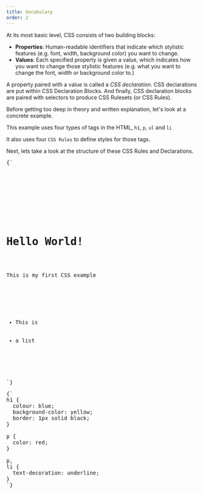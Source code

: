 ```yaml
---
title: Vocabulary
order: 2
---
```


At its most basic level, CSS consists of two building blocks:

- **Properties**: Human-readable identifiers that indicate which stylistic
  features (e.g. font, width, background color) you want to change.
- **Values**: Each specified property is given a value, which indicates how you
  want to change those stylistic features (e.g. what you want to change the
  font, width or background color to.)

A property paired with a value is called a _CSS declaration_. CSS declarations
are put within CSS Declaration Blocks. And finally, CSS declaration blocks are
paired with selectors to produce CSS Rulesets (or CSS Rules).

<CodePen>

Before getting too deep in theory and written explanation, let's look at a
concrete example.

This example uses four types of tags in the HTML, `h1`, `p`, `ul` and `li`

It also uses four `CSS Rules` to define styles for those tags.

Next, lets take a look at the structure of these CSS Rules and Declarations.

<pre data-lang='html'>
{`
<!DOCTYPE html>
<html>
  <head>
    <meta charset="utf-8" />
    <title>My CSS experiment</title>
    <link rel="stylesheet" href="style.css" />
  </head>
  <body>
    <h1>Hello World!</h1>
    <p>This is my first CSS example</p>

    <ul>
      <li>This is</li>
      <li>a list</li>
    </ul>
  </body>
</html>
`}
</pre>

<pre data-lang='css'>
{`
h1 {
  colour: blue;
  background-color: yellow;
  border: 1px solid black;
}

p {
  color: red;
}

p,
li {
  text-decoration: underline;
}
`}
</pre>

</CodePen>
